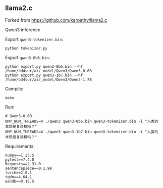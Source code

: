 ## llama2.c

Forked from https://github.com/karpathy/llama2.c

Qwen3 inference

Export `qwen3-tokenizer.bin`:

```
python tokenizer.py
```

Export `qwen3-0b6.bin`:

```
python export.py qwen3-0b6.bin --hf /home/bd4sur/ai/_model/Qwen3/Qwen3-0.6B
python export.py qwen3-1b7.bin --hf /home/bd4sur/ai/_model/Qwen3/Qwen3-1.7B
```

Compile:

```
make
```

Run:

```
# Qwen3-0.6B
OMP_NUM_THREADS=4 ./qwen3 qwen3-0b6.bin qwen3-tokenizer.bin -i "人类的本质是复读机吗？"
OMP_NUM_THREADS=4 ./qwen3 qwen3-1b7.bin qwen3-tokenizer.bin -i "人类的本质是复读机吗？"
```

Requirements:

```
numpy==1.23.5
pytest==7.4.0
Requests==2.31.0
sentencepiece==0.1.99
torch==2.0.1
tqdm==4.64.1
wandb==0.15.5
```
